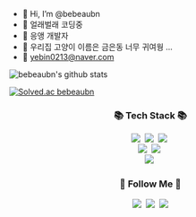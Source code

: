 
- 👋 Hi, I’m @bebeaubn
- 👀 얼래벌래 코딩중
- 🌱 응앵 개발자 
- 💞️ 우리집 고양이 이름은 금은동 너무 귀여웡 ...
- 📧 yebin0213@naver.com 


![bebeaubn's github stats](https://github-readme-stats.vercel.app/api?username=bebeaubn&show_icons=true)

[![Solved.ac
bebeaubn](http://mazassumnida.wtf/api/v2/generate_badge?boj={handle})](https://solved.ac/{handle})


<h3 align="center">📚 Tech Stack 📚</h3>
<p align="center">
  <img src="https://img.shields.io/badge/Java-007396?style=flat-square&logo=Java&logoColor=white"/></a>&nbsp
  <img src="https://img.shields.io/badge/Python-3766AB?style=flat-square&logo=Python&logoColor=white"/></a>&nbsp 
  <img src="https://img.shields.io/badge/Javascript-ffb13b?style=flat-square&logo=javascript&logoColor=white"/></a>&nbsp 
  <br>
  <img src="https://img.shields.io/badge/Spring-6DB33F?style=flat-square&logo=Spring&logoColor=white"/></a>&nbsp
  <img src="https://img.shields.io/badge/SpringBoot-6DB33F?style=flat-square&logo=SpringBoot&logoColor=white"/></a>&nbsp 

  <br>
  <img src="https://img.shields.io/badge/Mysql-E6B91E?style=flat-square&logo=MySql&logoColor=white"/></a>&nbsp 


<h3 align="center">🌈 Follow Me 🌈</h3>
<p align="center">
  <a href="https://keumyebin0213.tistory.com/"><img src="https://img.shields.io/badge/Tech%20Blog-11B48A?style=flat-square&logo=Vimeo&logoColor=white&link=https://velog.io/@hyeinisfree"/></a>&nbsp
  <a href="https://www.instagram.com/bebe_kaubn/"><img src="https://img.shields.io/badge/Instagram-E4405F?style=flat-square&logo=Instagram&logoColor=white&link=https://www.instagram.com/hye_inisfree/"/></a>&nbsp
  <a href="mailto:keumyebin@gmail.com"><img src="https://img.shields.io/badge/Gmail-d14836?style=flat-square&logo=Gmail&logoColor=white&link=keumyebin@gmail.com"/></a>
</p>
